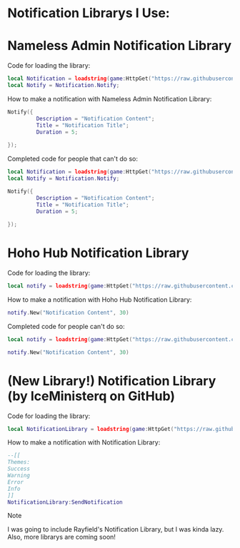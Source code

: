 # Notification Librarys I Use:

# Nameless Admin Notification Library
Code for loading the library:
```lua
local Notification = loadstring(game:HttpGet("https://raw.githubusercontent.com/FilteringEnabled/FE/main/notificationtest"))();
local Notify = Notification.Notify;
```
How to make a notification with Nameless Admin Notification Library:
```lua
Notify({
		 Description = "Notification Content";
		 Title = "Notification Title";
		 Duration = 5;
		 
});
```
Completed code for people that can't do so:
```lua
local Notification = loadstring(game:HttpGet("https://raw.githubusercontent.com/FilteringEnabled/FE/main/notificationtest"))();
local Notify = Notification.Notify;

Notify({
		 Description = "Notification Content";
		 Title = "Notification Title";
		 Duration = 5;
		 
});
```
# Hoho Hub Notification Library
Code for loading the library:
```lua
local notify = loadstring(game:HttpGet("https://raw.githubusercontent.com/acsu123/HOHO_H/main/Notification.lua"))()
```
How to make a notification with Hoho Hub Notification Library:
```lua
notify.New("Notification Content", 30) 
```
Completed code for people can't do so:
```lua
local notify = loadstring(game:HttpGet("https://raw.githubusercontent.com/acsu123/HOHO_H/main/Notification.lua"))()

notify.New("Notification Content", 30)
```
# (New Library!) Notification Library (by IceMinisterq on GitHub)
Code for loading the library:
```lua
local NotificationLibrary = loadstring(game:HttpGet("https://raw.githubusercontent.com/IceMinisterq/Notification-Library/Main/Library.lua"))()
```
How to make a notification with Notification Library:
```lua
--[[
Themes:
Success
Warning
Error
Info
]]
NotificationLibrary:SendNotification
```
> [!NOTE]
> I was going to include Rayfield's Notification Library, but I was kinda lazy. Also, more librarys are coming soon!
